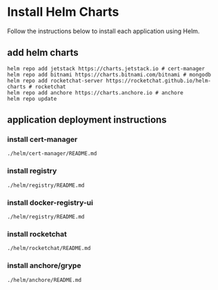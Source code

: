 # Install Helm Charts
Follow the instructions below to install each application using Helm.

## add helm charts
```
helm repo add jetstack https://charts.jetstack.io # cert-manager
helm repo add bitnami https://charts.bitnami.com/bitnami # mongodb
helm repo add rocketchat-server https://rocketchat.github.io/helm-charts # rocketchat
helm repo add anchore https://charts.anchore.io # anchore
helm repo update
```

## application deployment instructions
### install cert-manager
`./helm/cert-manager/README.md`

### install registry
`./helm/registry/README.md`

### install docker-registry-ui
`./helm/registry/README.md`

### install rocketchat
`./helm/rocketchat/README.md`

### install anchore/grype
`./helm/anchore/README.md`